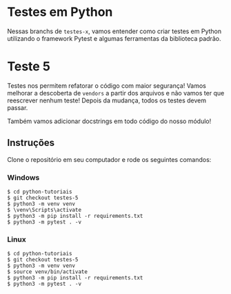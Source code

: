 # Testes em Python
Nessas branchs de `testes-x`, vamos entender como criar testes em Python utilizando o framework Pytest e algumas ferramentas da biblioteca padrão. 

# Teste 5
Testes nos permitem refatorar o código com maior segurança! Vamos melhorar a descoberta de `vendors` a partir dos arquivos e não vamos ter que reescrever nenhum teste! Depois da mudança, todos os testes devem passar.

Também vamos adicionar docstrings em todo código do nosso módulo!
## Instruções
Clone o repositório em seu computador e rode os seguintes comandos:

### Windows
```shell
$ cd python-tutoriais
$ git checkout testes-5
$ python3 -m venv venv
$ \venv\Scripts\activate
$ python3 -m pip install -r requirements.txt
$ python3 -m pytest . -v
```

### Linux
```shell
$ cd python-tutoriais
$ git checkout testes-5
$ python3 -m venv venv
$ source venv/bin/activate
$ python3 -m pip install -r requirements.txt
$ python3 -m pytest . -v
```